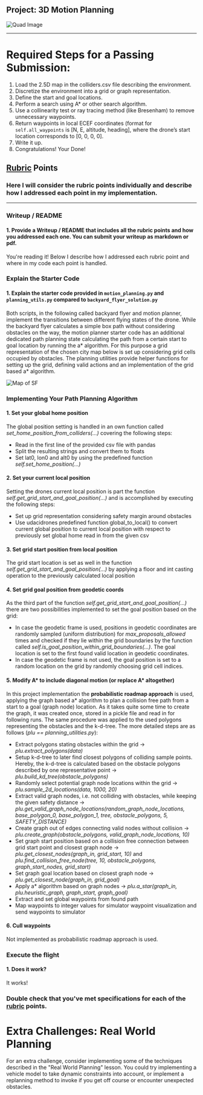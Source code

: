 ## Project: 3D Motion Planning
![Quad Image](./misc/enroute.png)

---


# Required Steps for a Passing Submission:
1. Load the 2.5D map in the colliders.csv file describing the environment.
2. Discretize the environment into a grid or graph representation.
3. Define the start and goal locations.
4. Perform a search using A* or other search algorithm.
5. Use a collinearity test or ray tracing method (like Bresenham) to remove unnecessary waypoints.
6. Return waypoints in local ECEF coordinates (format for `self.all_waypoints` is [N, E, altitude, heading], where the drone’s start location corresponds to [0, 0, 0, 0].
7. Write it up.
8. Congratulations!  Your Done!

## [Rubric](https://review.udacity.com/#!/rubrics/1534/view) Points
### Here I will consider the rubric points individually and describe how I addressed each point in my implementation.  

---
### Writeup / README

#### 1. Provide a Writeup / README that includes all the rubric points and how you addressed each one.  You can submit your writeup as markdown or pdf.  

You're reading it! Below I describe how I addressed each rubric point and where in my code each point is handled.

### Explain the Starter Code

#### 1. Explain the starter code provided in `motion_planning.py` and `planning_utils.py` compared to `backyard_flyer_solution.py`
Both scripts, in the following called backyard flyer and motion planner, implement the transitions between different flying states of the drone. While the backyard flyer calculates a simple box path without considering obstacles on the way, the motion planner starter code has an additional dedicated path planning state calculating the path from a certain start to goal location by running the a* algorithm. For this purpose a grid representation of the chosen city map below is set up considering grid cells occupied by obstacles. The planning utilities provide helper functions for setting up the grid, defining valid actions and an implementation of the grid based a* algorithm.

![Map of SF](./misc/map.png)

### Implementing Your Path Planning Algorithm

#### 1. Set your global home position
The global position setting is handled in an own function called *set_home_position_from_colliders(...)* covering the following steps:
- Read in the first line of the provided csv file with pandas
- Split the resulting strings and convert them to floats
- Set lat0, lon0 and alt0 by using the predefined function *self.set_home_position(...)*


#### 2. Set your current local position
Setting the drones current local position is part the function *self.get_grid_start_and_goal_position(...)* and is accomplished by executing the following steps:
- Set up grid representation considering safety margin around obstacles
- Use udacidrones predefined function global_to_local() to convert current global position to current local position with respect to previously set global home read in from the given csv
  

#### 3. Set grid start position from local position
The grid start location is set as well in the function *self.get_grid_start_and_goal_position(...)* by applying a floor and int casting operation to the previously calculated local position


#### 4. Set grid goal position from geodetic coords
As the third part of the function *self.get_grid_start_and_goal_position(...)* there are two possibilities implemented to set the goal position based on the grid:
- In case the geodetic frame is used, positions in geodetic coordinates are randomly sampled (uniform distribution) for *max_proposals_allowed* times and checked if they lie within the grid boundaries by the function called *self.is_goal_position_within_grid_boundaries(...)*. The goal location is set to the first found valid location in geodetic coordinates.
- In case the geodetic frame is not used, the goal position is set to a random location on the grid by randomly choosing grid cell indices.

#### 5. Modify A* to include diagonal motion (or replace A* altogether)
In this project implementation the **probabilistic roadmap approach** is used, applying the graph based a* algorithm to plan a collision free path from a start to a goal (graph node) location. As it takes quite some time to create the graph, it was created once, stored in a pickle file and read in for following runs. The same procedure was applied to the used polygons representing the obstacles and the k-d-tree. The more detailed steps are as follows (*plu == planning_utilities.py*):
- Extract polygons stating obstacles within the grid -> *plu.extract_polygons(data)*
- Setup k-d-tree to later find closest polygons of colliding sample points. Hereby, the k-d-tree is calculated based on the obstacle polygons described by one representative point -> *plu.build_kd_tree(obstacle_polygons)* 
- Randomly select potential graph node locations within the grid -> *plu.sample_2d_locations(data, 1000, 20)*
- Extract valid graph nodes, i.e. not colliding with obstacles, while keeping the given safety distance -> *plu.get_valid_graph_node_locations(random_graph_node_locations, base_polygon_0, base_polygon_1, tree, obstacle_polygons, 5, SAFETY_DISTANCE)*
- Create graph out of edges connecting valid nodes without collision -> *plu.create_graph(obstacle_polygons, valid_graph_node_locations, 10)*
- Set graph start position based on a collision free connection between grid start point and closest graph node -> *plu.get_closest_nodes(graph_in, grid_start, 10)* and *plu.find_collision_free_node(tree, 10, obstacle_polygons, graph_start_nodes, grid_start)*
- Set graph goal location based on closest graph node -> *plu.get_closest_node(graph_in, grid_goal)*
- Apply a* algorithm based on graph nodes -> *plu.a_star(graph_in, plu.heuristic_graph, graph_start, graph_goal)*
- Extract and set global waypoints from found path
- Map waypoints to integer values for simulator waypoint visualization and send waypoints to simulator
  

#### 6. Cull waypoints 
Not implemented as probabilistic roadmap approach is used.



### Execute the flight
#### 1. Does it work?
It works!

### Double check that you've met specifications for each of the [rubric](https://review.udacity.com/#!/rubrics/1534/view) points.
  
# Extra Challenges: Real World Planning

For an extra challenge, consider implementing some of the techniques described in the "Real World Planning" lesson. You could try implementing a vehicle model to take dynamic constraints into account, or implement a replanning method to invoke if you get off course or encounter unexpected obstacles.


